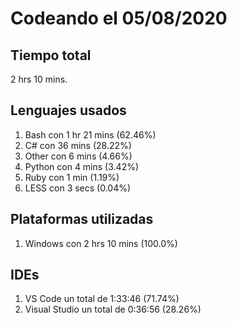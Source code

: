 # Codeando el 05/08/2020

## Tiempo total
2 hrs 10 mins.

## Lenguajes usados
1. Bash con 1 hr 21 mins (62.46%)
1. C# con 36 mins (28.22%)
1. Other con 6 mins (4.66%)
1. Python con 4 mins (3.42%)
1. Ruby con 1 min (1.19%)
1. LESS con 3 secs (0.04%)

## Plataformas utilizadas
1. Windows con 2 hrs 10 mins (100.0%)

## IDEs
1. VS Code un total de 1:33:46 (71.74%)
1. Visual Studio un total de 0:36:56 (28.26%)
